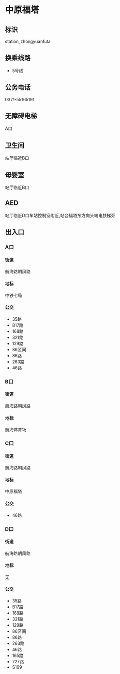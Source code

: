 # 中原福塔

## 标识

station_zhongyuanfuta

## 换乘线路

- 5号线

## 公务电话

0371-55165191

## 无障碍电梯

A口

## 卫生间

站厅临近B口

## 母婴室

站厅临近B口

## AED

站厅临近D口车站控制室附近,站台福塔东方向头端电扶梯旁

## 出入口

### A口

#### 街道

航海路朝凤路

#### 地标

中铁七局

#### 公交

- 35路
- B17路
- 168路
- 321路
- 129路
- 86区间
- 86路
- 263路
- 46路

### B口

#### 街道

航海路朝凤路

#### 地标

航海体育场

### C口

#### 街道

航海路朝凤路

#### 地标

中原福塔

#### 公交

- 46路

### D口

#### 街道

航海路朝凤路

#### 地标

无

#### 公交

- 35路
- B17路
- 168路
- 321路
- 129路
- 86区间
- 86路
- 263路
- 46路
- 165路
- 727路
- S169

